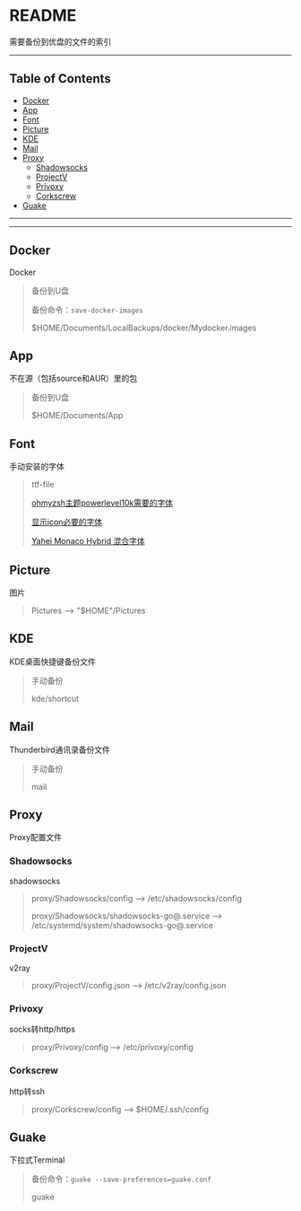 # README

需要备份到优盘的文件的索引

---

## Table of Contents

<!-- vim-markdown-toc GFM -->

* [Docker](#docker)
* [App](#app)
* [Font](#font)
* [Picture](#picture)
* [KDE](#kde)
* [Mail](#mail)
* [Proxy](#proxy)
    * [Shadowsocks](#shadowsocks)
    * [ProjectV](#projectv)
    * [Privoxy](#privoxy)
    * [Corkscrew](#corkscrew)
* [Guake](#guake)

<!-- vim-markdown-toc -->

---

---

## Docker

Docker

> 备份到U盘
>
> 备份命令：`save-docker-images`
>
> $HOME/Documents/LocalBackups/docker/Mydocker.images

## App

不在源（包括source和AUR）里的包

> 备份到U盘
>
> $HOME/Documents/App

## Font

手动安装的字体

> ttf-file
>
> [ohmyzsh主题powerlevel10k需要的字体](https://github.com/romkatv/powerlevel10k#manual-font-installation)
>
> [显示icon必要的字体](https://github.com/romkatv/powerlevel10k#fonts)
>
> [Yahei Monaco Hybrid 混合字体](https://github.com/maxsky/Yahei-Monaco-Hybrid-Font)

## Picture

图片

> Pictures --> "$HOME"/Pictures

## KDE

KDE桌面快捷键备份文件

> 手动备份
>
> kde/shortcut

## Mail

Thunderbird通讯录备份文件

> 手动备份
>
> mail

## Proxy

Proxy配置文件

### Shadowsocks

shadowsocks

> proxy/Shadowsocks/config --> /etc/shadowsocks/config
>
> proxy/Shadowsocks/shadowsocks-go@.service --> /etc/systemd/system/shadowsocks-go@.service

### ProjectV

v2ray

> proxy/ProjectV/config.json --> /etc/v2ray/config.json

### Privoxy

socks转http/https

> proxy/Privoxy/config --> /etc/privoxy/config

### Corkscrew

http转ssh

> proxy/Corkscrew/config --> $HOME/.ssh/config

## Guake

下拉式Terminal

> 备份命令：`guake --save-preferences=guake.conf`
>
> guake

